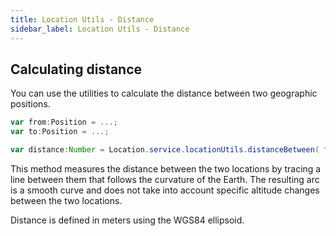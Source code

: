```yaml
---
title: Location Utils - Distance
sidebar_label: Location Utils - Distance
---
```


## Calculating distance

You can use the utilities to calculate the distance between two geographic positions.


```actionscript
var from:Position = ...;
var to:Position = ...;

var distance:Number = Location.service.locationUtils.distanceBetween( from, to );
```


This method measures the distance between the two locations by tracing a line between them that follows the curvature of the Earth. The resulting arc is a smooth curve and does not take into account specific altitude changes between the two locations.

Distance is defined in meters using the WGS84 ellipsoid.


